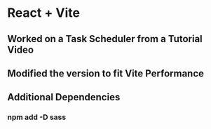 # React + Vite

## Worked on a Task Scheduler from a Tutorial Video
## Modified the version to fit Vite Performance 
## Additional Dependencies
### npm add -D sass



